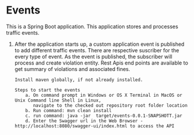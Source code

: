 # Events
This is a Spring Boot application. This application stores and processes traffic events.

1.  After the application starts up, a custom application event is published to add different traffic events.
    There are respective suscriber for the every type of event. 
    As the event is published, the subscriber will process and create violation entity.
    Rest Apis end points are available to get summary of violations and associated fines.

		Install maven globally, if not already installed.
		
		Steps to start the events
			a. On command prompt in Windows or OS X Terminal in MacOS or Unix Command line Shell in Linux, 
			   navigate to the checked out repository root folder location
			b. Run command: mvn clean install
			c. run command: java -jar  target/events-0.0.1-SNAPSHOTT.jar
			d. Enter the Swagger url in the Web Browser - http://localhost:8080/swagger-ui/index.html to access the API
